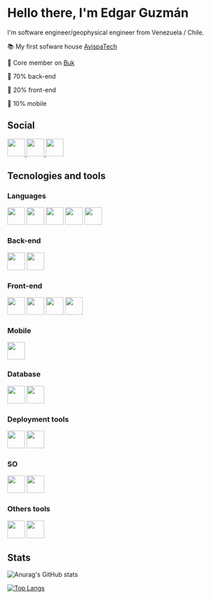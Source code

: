 # Hello there, I'm Edgar Guzmán

I'm software engineer/geophysical engineer from Venezuela / Chile.

:books: My first sofware house [AvispaTech](https://github.com/avispatech)

:punch: Core member on [Buk](https://github.com/bukhr)

:floppy_disk: 70% back-end

:art: 20% front-end

:iphone: 10% mobile


## Social

<a href='https://www.linkedin.com/in/edgarguzmanblanco/'>
  <img src="https://user-images.githubusercontent.com/47183702/150648263-dc6a01f5-4642-4c37-8c39-8c45f17b08a1.svg" width="40" height="40">
</a>
<a href='https://stackoverflow.com/users/18003794/edgar-guzm%c3%a1n'>
  <img src="https://user-images.githubusercontent.com/47183702/150648597-84ba7b11-ab6f-4e61-bcee-432e6a79bf07.svg" width="40" height="40">
</a>
<a href='https://medium.com/@guzmanem'>
  <img src="https://user-images.githubusercontent.com/47183702/150648785-e2ebf5f9-bc99-44b4-ad42-f2a2613cc2bd.svg" width="40" height="40">
</a>

## Tecnologies and tools

### Languages
<div style='display: d-flex-inline'>
  <img src="https://user-images.githubusercontent.com/47183702/150649032-35884824-56de-40bc-a6bb-07c21edc1eeb.svg" width="40" height="40">
  <img src="https://user-images.githubusercontent.com/47183702/150649063-8fe1c4bd-d249-4b71-b997-e3d853d18e8a.svg" width="40" height="40">
  <img src="https://user-images.githubusercontent.com/47183702/150649100-60cafe9c-7a46-4940-8548-9d1696ee155d.svg" width="40" height="40">
  <img src="https://user-images.githubusercontent.com/47183702/150649056-ddae3211-6a2b-4e5f-9a5e-9a067faa4ac4.svg" width="40" height="40">
  <img src="https://user-images.githubusercontent.com/47183702/150649377-2fa397ae-d324-4a2d-9b10-5d85916f72e5.jpg" width="40" height="40">
</div>

### Back-end

<div style='display: d-flex-inline'>
  <img src="https://user-images.githubusercontent.com/47183702/150649446-9ad29ba5-a8f0-442a-b125-7b93393ddb23.svg" width="40" height="40">
  <img src="https://user-images.githubusercontent.com/47183702/150649448-05dbf0a7-d80e-4337-8707-fec46c378f0c.svg" width="40" height="40">
</div>


### Front-end

<div style='display: d-flex-inline'>
  <img src="https://user-images.githubusercontent.com/47183702/150649529-a8938e74-735e-4337-9049-97a69992b8d6.svg" width="40" height="40">
  <img src="https://user-images.githubusercontent.com/47183702/150651316-9d010159-e850-4a3e-af20-677f0d97b005.svg" width="40" height="40">
  <img src="https://user-images.githubusercontent.com/47183702/150651318-6e4ae734-860e-4bfe-a68a-abbb4742f371.svg" width="40" height="40">
  <img src="https://user-images.githubusercontent.com/47183702/150651319-5b52f434-9613-4943-82cc-ccdabfe0a6af.svg" width="40" height="40">
</div>

### Mobile

<div style='display: d-flex-inline'>
  <img src="https://user-images.githubusercontent.com/47183702/150649455-6c4f5eb4-0528-40c4-8569-3d22be804ea2.svg" width="40" height="40">
</div>

### Database

<div style='display: d-flex-inline'>
  <img src="https://user-images.githubusercontent.com/47183702/150651475-995b72d7-484e-4874-9c15-f3ce5f23c12b.svg" width="40" height="40">
  <img src="https://user-images.githubusercontent.com/47183702/150651474-abb63010-511c-44f2-a979-d5344d93038a.svg" width="40" height="40">
</div>

### Deployment tools

<div style='display: d-flex-inline'>
  <img src="https://user-images.githubusercontent.com/47183702/150651137-574c11fb-bd1f-44e5-bc13-a17838edf998.svg" width="40" height="40">
  <img src="https://user-images.githubusercontent.com/47183702/150651139-2b72c672-f33c-4957-9fe9-f8be3f7439c5.svg" width="40" height="40">
</div>

### SO

<div style='display: d-flex-inline'>
  <img src="https://user-images.githubusercontent.com/47183702/150651599-39ee353c-c314-4059-a981-c0ab1f7273a4.svg" width="40" height="40">
  <img src="https://user-images.githubusercontent.com/47183702/150651601-bbae19dd-3395-46a5-8035-44c309e68fdf.svg" width="40" height="40">
</div>


### Others tools

<div style='display: d-flex-inline'>
  <img src="https://user-images.githubusercontent.com/47183702/150651558-f99ba34a-7abb-4ecd-b8fb-c4ce166aa16e.svg" width="40" height="40">
  <img src="https://user-images.githubusercontent.com/47183702/150651557-2067adab-89fb-48e2-b6d4-cfa48bde2f63.svg" width="40" height="40">
</div>


## Stats

![Anurag's GitHub stats](https://github-readme-stats.vercel.app/api?username=guzmanem&count_private=true&show_icons=true)

[![Top Langs](https://github-readme-stats.vercel.app/api/top-langs/?username=guzmanem)](https://github.com/anuraghazra/github-readme-stats)
